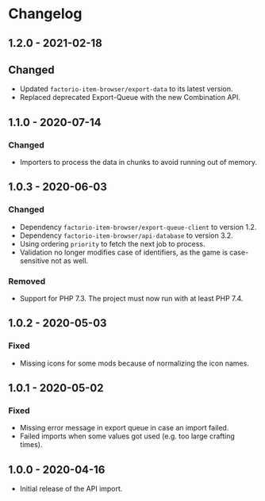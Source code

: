 # Changelog

## 1.2.0 - 2021-02-18

## Changed

- Updated `factorio-item-browser/export-data` to its latest version.
- Replaced deprecated Export-Queue with the new Combination API.

## 1.1.0 - 2020-07-14

### Changed

- Importers to process the data in chunks to avoid running out of memory.

## 1.0.3 - 2020-06-03

### Changed

- Dependency `factorio-item-browser/export-queue-client` to version 1.2.
- Dependency `factorio-item-browser/api-database` to version 3.2.
- Using ordering `priority` to fetch the next job to process.
- Validation no longer modifies case of identifiers, as the game is case-sensitive not as well.

### Removed

- Support for PHP 7.3. The project must now run with at least PHP 7.4.

## 1.0.2 - 2020-05-03

### Fixed

- Missing icons for some mods because of normalizing the icon names.

## 1.0.1 - 2020-05-02

### Fixed

- Missing error message in export queue in case an import failed.
- Failed imports when some values got used (e.g. too large crafting times).

## 1.0.0 - 2020-04-16

- Initial release of the API import.
